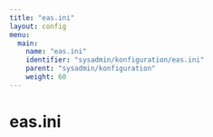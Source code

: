 ```yaml
---
title: "eas.ini"
layout: config
menu:
  main:
    name: "eas.ini"
    identifier: "sysadmin/konfiguration/eas.ini"
    parent: "sysadmin/konfiguration"
    weight: 60
---
```


# eas.ini
